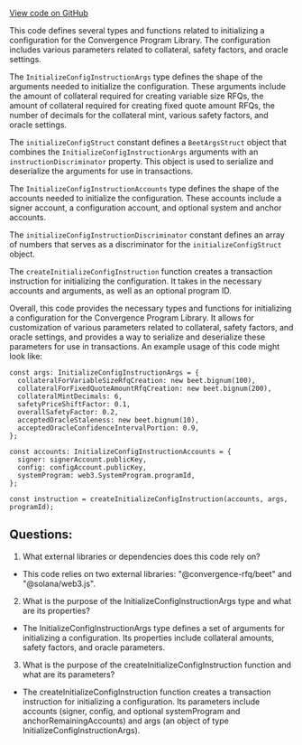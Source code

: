 [View code on GitHub](https://github.com/convergence-rfq/convergence-program-library/risk-engine/js/generated/instructions/initializeConfig.d.ts)

This code defines several types and functions related to initializing a configuration for the Convergence Program Library. The configuration includes various parameters related to collateral, safety factors, and oracle settings. 

The `InitializeConfigInstructionArgs` type defines the shape of the arguments needed to initialize the configuration. These arguments include the amount of collateral required for creating variable size RFQs, the amount of collateral required for creating fixed quote amount RFQs, the number of decimals for the collateral mint, various safety factors, and oracle settings. 

The `initializeConfigStruct` constant defines a `BeetArgsStruct` object that combines the `InitializeConfigInstructionArgs` arguments with an `instructionDiscriminator` property. This object is used to serialize and deserialize the arguments for use in transactions. 

The `InitializeConfigInstructionAccounts` type defines the shape of the accounts needed to initialize the configuration. These accounts include a signer account, a configuration account, and optional system and anchor accounts. 

The `initializeConfigInstructionDiscriminator` constant defines an array of numbers that serves as a discriminator for the `initializeConfigStruct` object. 

The `createInitializeConfigInstruction` function creates a transaction instruction for initializing the configuration. It takes in the necessary accounts and arguments, as well as an optional program ID. 

Overall, this code provides the necessary types and functions for initializing a configuration for the Convergence Program Library. It allows for customization of various parameters related to collateral, safety factors, and oracle settings, and provides a way to serialize and deserialize these parameters for use in transactions. An example usage of this code might look like:

```
const args: InitializeConfigInstructionArgs = {
  collateralForVariableSizeRfqCreation: new beet.bignum(100),
  collateralForFixedQuoteAmountRfqCreation: new beet.bignum(200),
  collateralMintDecimals: 6,
  safetyPriceShiftFactor: 0.1,
  overallSafetyFactor: 0.2,
  acceptedOracleStaleness: new beet.bignum(10),
  acceptedOracleConfidenceIntervalPortion: 0.9,
};

const accounts: InitializeConfigInstructionAccounts = {
  signer: signerAccount.publicKey,
  config: configAccount.publicKey,
  systemProgram: web3.SystemProgram.programId,
};

const instruction = createInitializeConfigInstruction(accounts, args, programId);
```
## Questions: 
 1. What external libraries or dependencies does this code rely on?
- This code relies on two external libraries: "@convergence-rfq/beet" and "@solana/web3.js".

2. What is the purpose of the InitializeConfigInstructionArgs type and what are its properties?
- The InitializeConfigInstructionArgs type defines a set of arguments for initializing a configuration. Its properties include collateral amounts, safety factors, and oracle parameters.

3. What is the purpose of the createInitializeConfigInstruction function and what are its parameters?
- The createInitializeConfigInstruction function creates a transaction instruction for initializing a configuration. Its parameters include accounts (signer, config, and optional systemProgram and anchorRemainingAccounts) and args (an object of type InitializeConfigInstructionArgs).